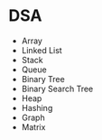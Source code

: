 # DSA
 * Array
 * Linked List
 * Stack
 * Queue
 * Binary Tree
 * Binary Search Tree
 * Heap
 * Hashing
 * Graph
 * Matrix
